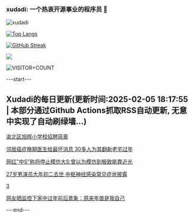 ### xudadi: 一个热衷开源事业的程序员 👋

![xudadi](https://github-readme-stats-git-masterorgs-github-readme-stats-team.vercel.app/api?username=xudadi)

[![Top Langs](https://github-readme-stats.vercel.app/api/top-langs/?username=xudadi)](https://github.com/anuraghazra/github-readme-stats)

[![GitHub Streak](https://streak-stats.demolab.com?user=xudadi&locale=zh_Hans)](https://git.io/streak-stats)

![](https://raw.githubusercontent.com/xudadi/xudadi/main/assets/github-contribution-grid-snake.svg)

![VISITOR+COUNT](https://komarev.com/ghpvc/?username=xudadi&label=VISITOR+COUNT)


---start---

## Xudadi的每日更新(更新时间:2025-02-05 18:17:55 | 本部分通过Github Actions抓取RSS自动更新, 无意中实现了自动刷绿墙...)

[渝北区旭辉小学校招聘简章](https://www.gongkaoleida.com/article/2278305)

[邻居癌症晚期医生给最坏消息 30多人为其翻新老宅过年](https://m.163.com/news/article/JNKIPDSM0514D3UH.html)

[网红"中S"称将停止模仿大S:曾以为模仿到极致能靠近光](https://m.163.com/news/article/JNJ9BVJP0530JPVV.html)

[27岁男演员大年初二去世 中枢神经感染常见症状披露](https://m.163.com/news/article/JNJFBUVT0514D3UH.html)

[3](https://m.163.com/touch/news/sub/domestic)

[网友晒监控下家中过年前后景象：原来年兽是我自己](https://m.163.com/news/article/JNJD8MAD0530JPVV.html)

---end---
